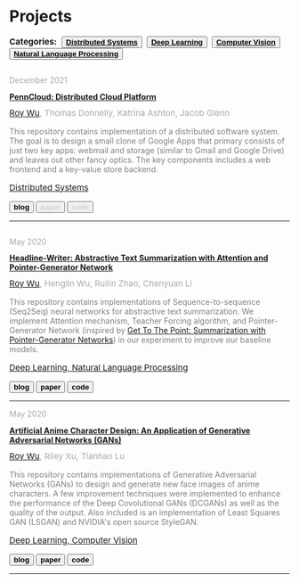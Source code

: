 # Projects


<link rel="stylesheet" href="/projects.css">

<!-- {{< image width=100% src="/img/projects/headline-writer/featured-image.JPG" >}} -->

<p style="color:inherit;font-size:15px;margin-bottom: 1.0em"><i class="fa fa-tags fa-fw"></i> <b>Categories:</b>&nbsp;&nbsp;<button class="button button1"><b><a href="/tags/distributed-systems" style="color:inherit;">Distributed Systems</a></b></button>&nbsp;&nbsp;<button class="button button1"><b><a href="/tags/deep-learning" style="color:inherit;">Deep Learning</a></b></button>&nbsp;&nbsp;<button class="button button1"><b><a href="/tags/computer-vision" style="color:inherit;">Computer Vision</a></b></button>&nbsp;&nbsp;<button class="button button1"><b><a href="/tags/natural-language-processing" style="color:inherit;">Natural Language Processing</a></b></button>

<p style="color:darkgray;font-size:14px;margin-top: 2.0em;margin-bottom: -0.5em">December 2021</p>
<h4><a href="/penn-cloud/" style="color: inherit;">PennCloud: Distributed Cloud Platform</a></h4>
<p style="color:darkgray;font-size:15px;margin-top: -0.5em"><i class="fa fa-user-circle fa-fw"></i><a href="/"> Roy Wu</a>, Thomas Donnelly, Katrina Ashton, Jacob Glenn</p>
<p style="color:gray;font-size:14px">This repository contains implementation of a distributed software system. The goal is to design a small clone of Google Apps that primary consists of just two key apps: webmail and storage (similar to Gmail and Google Drive) and leaves out other fancy optics. The key components includes a web frontend and a key-value store backend.</p>
<p style="color:inherit;font-size:15px;margin-bottom: 1.0em"><i class="fa fa-tags fa-fw"></i><a href="/tags/distributed-systems/" style="color:inherit;"> Distributed Systems</a></p>
<a href="/penn-cloud/" style="color:inherit;"><button class="button button2"><b>blog</b></button></a> 
<button class="button button4"><b><span style="color:lightgray;">paper</span></b></button>
<button class="button button4"><b><span style="color:lightgray;">code</span></b></button>

<hr>

<p style="color:darkgray;font-size:14px;margin-top: 2.0em;margin-bottom: -0.5em">May 2020</p>
<h4><a href="/headline-writer/" style="color: inherit;">Headline-Writer: Abstractive Text Summarization with Attention and Pointer-Generator Network</a></h4>
<p style="color:darkgray;font-size:15px;margin-top: -0.5em"><i class="fa fa-user-circle fa-fw"></i><a href="/"> Roy Wu</a>, Henglin Wu, Ruilin Zhao, Chenyuan Li</p>
<p style="color:gray;font-size:14px">This repository contains implementations of Sequence-to-sequence (Seq2Seq) neural networks for abstractive text summarization. We implement Attention mechanism, Teacher Forcing algorithm, and Pointer-Generator Network (inspired by <a href="https://arxiv.org/abs/1704.04368">Get To The Point: Summarization with Pointer-Generator Networks</a>) in our experiment to improve our baseline models.</p>
<p style="color:inherit;font-size:15px;margin-bottom: 1.0em"><i class="fa fa-tags fa-fw"></i><a href="/tags/deep-learning/" style="color:inherit;"> Deep Learning</a>,<a href="/tags/natural-language-processing/" style="color:inherit;"> Natural Language Processing</a></p>
<a href="/headline-writer/" style="color:inherit;"><button class="button button2"><b>blog</b></button></a> 
<a href="/headline-writer/report.pdf" style="color:inherit;" target="_blank"><button class="button button2"><b>paper</b></button></a> 
<a href="https://github.com/roynwu/Headline-Writer" style="color:inherit;" target="_blank"><button class="button button2"><b>code</b></button></a> 

<hr>

<p style="color:darkgray;font-size:14px;margin-bottom: -0.5em">May 2020</p>
<h4><a href="/artificial-anime-character-design/" style="color: inherit;">Artificial Anime Character Design: An Application of Generative Adversarial Networks (GANs)</a></h4>
<p style="color:darkgray;font-size:15px;margin-top: -0.5em"><i class="fa fa-user-circle fa-fw"></i><a href="/"> Roy Wu</a>, Riley Xu, Tianhao Lu</p>
<p style="color:gray;font-size:14px">This repository contains implementations of Generative Adversarial Networks (GANs) to design and generate new face images of anime characters. A few improvement techniques were implemented to enhance the performance of the Deep Covolutional GANs (DCGANs) as well as the quality of the output. Also included is an implementation of Least Squares GAN (LSGAN) and NVIDIA's open source StyleGAN.</p>
<p style="color:inherit;font-size:15px;margin-bottom: 1.0em"><i class="fa fa-tags fa-fw"></i><a href="/tags/deep-learning/" style="color:inherit;"> Deep Learning</a>,<a href="/tags/computer-vision/" style="color: inherit;"> Computer Vision</a></p>
<a href="/artificial-anime-character-design/" style="color:inherit;"><button class="button button2"><b>blog</b></button></a> 
<a href="/artificial-anime-character-design/report.pdf" style="color:inherit;" target="_blank"><button class="button button2"><b>paper</b></button></a> 
<a href="https://github.com/roynwu/Artificial-Anime-Character-Design" style="color:inherit;" target="_blank"><button class="button button2"><b>code</b></button></a>

<hr>

